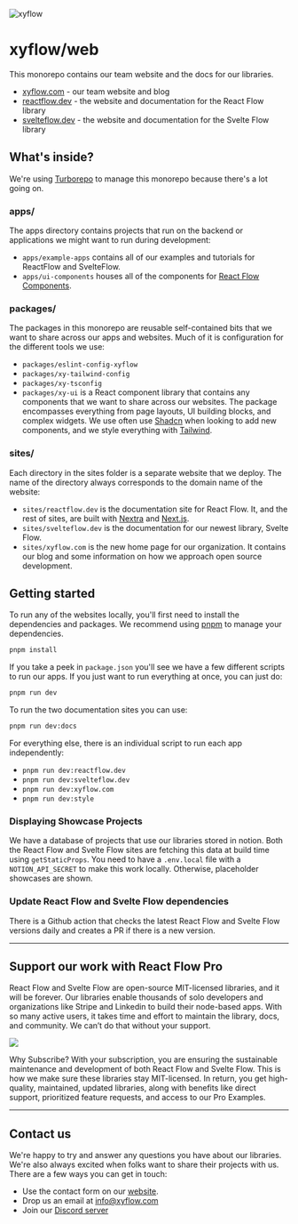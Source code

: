 ![xyflow](https://github.com/xyflow/web/assets/2857535/36a86114-e925-4669-a2dd-d0ae35cce76d)

# xyflow/web

This monorepo contains our team website and the docs for our libraries.

- [xyflow.com](https://xyflow.com) - our team website and blog
- [reactflow.dev](https://reactflow.dev) - the website and documentation for the React Flow library
- [svelteflow.dev](https://svelteflow.dev) - the website and documentation for the Svelte Flow library

## What's inside?

We're using [Turborepo](https://turbo.build/repo) to manage this monorepo because
there's a lot going on.

### apps/

The apps directory contains projects that run on the backend or applications we
might want to run during development:

- `apps/example-apps` contains all of our examples and tutorials for ReactFlow and SvelteFlow.
- `apps/ui-components` houses all of the components for [React Flow Components](https://reactflow.dev/components).

### packages/

The packages in this monorepo are reusable self-contained bits that we want to
share across our apps and websites. Much of it is configuration for the different
tools we use:

- `packages/eslint-config-xyflow`
- `packages/xy-tailwind-config`
- `packages/xy-tsconfig`
- `packages/xy-ui` is a React component library that contains any components that
  we want to share across our websites. The package encompasses everything from
  page layouts, UI building blocks, and complex widgets. We use often use
  [Shadcn](https://ui.shadcn.com) when looking to add new components, and we style
  everything with [Tailwind](https://tailwindcss.com).

### sites/

Each directory in the sites folder is a separate website that we deploy. The name
of the directory always corresponds to the domain name of the website:

- `sites/reactflow.dev` is the documentation site for React Flow. It, and the
  rest of sites, are built with [Nextra](https://nextra.site/) and
  [Next.js](https://nextjs.org/).
- `sites/svelteflow.dev` is the documentation for our newest library, Svelte Flow.
- `sites/xyflow.com` is the new home page for our organization. It contains our
  blog and some information on how we approach open source development.

## Getting started

To run any of the websites locally, you'll first need to install the dependencies
and packages. We recommend using [pnpm](https://pnpm.io/) to manage your dependencies.

```sh
pnpm install
```

If you take a peek in `package.json` you'll see we have a few different scripts
to run our apps. If you just want to run everything at once, you can just do:

```sh
pnpm run dev
```

To run the two documentation sites you can use:

```sh
pnpm run dev:docs
```

For everything else, there is an individual script to run each app independently:

- `pnpm run dev:reactflow.dev`
- `pnpm run dev:svelteflow.dev`
- `pnpm run dev:xyflow.com`
- `pnpm run dev:style`

### Displaying Showcase Projects

We have a database of projects that use our libraries stored in notion. Both the
React Flow and Svelte Flow sites are fetching this data at build time using `getStaticProps`. You need to have a `.env.local` file with a `NOTION_API_SECRET` to make this work locally. Otherwise, placeholder showcases are shown.

### Update React Flow and Svelte Flow dependencies

There is a Github action that checks the latest React Flow and Svelte Flow versions
daily and creates a PR if there is a new version.

---

## Support our work with React Flow Pro

React Flow and Svelte Flow are open-source MIT-licensed libraries, and it will
be forever. Our libraries enable thousands of solo developers and organizations
like Stripe and Linkedin to build their node-based apps. With so many active
users, it takes time and effort to maintain the library, docs, and community.
We can’t do that without your support.

[<img src="./assets/readme-pro.png">](https://pro.reactflow.dev/pricing)

Why Subscribe? With your subscription, you are ensuring the sustainable
maintenance and development of both React Flow and Svelte Flow. This is how we
make sure these libraries stay MIT-licensed. In return, you get high-quality,
maintained, updated libraries, along with benefits like direct support,
prioritized feature requests, and access to our Pro Examples.

---

## Contact us

We're happy to try and answer any questions you have about our libraries. We're
also always excited when folks want to share their projects with us. There are
a few ways you can get in touch:

- Use the contact form on our [website](https://xyflow.com/contact).
- Drop us an email at [info@xyflow.com](mailto:info@xyflow.com)
- Join our [Discord server](https://discord.com/invite/RVmnytFmGW)

